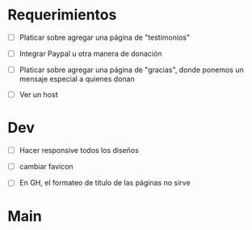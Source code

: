 
# Requerimientos

- [ ] Platicar sobre agregar una página de "testimonios"

- [ ] Integrar Paypal u otra manera de donación

- [ ] Platicar sobre agregar una página de "gracias", donde ponemos un mensaje especial a quienes donan

- [ ] Ver un host

# Dev

- [ ] Hacer responsive todos los diseños

- [ ] cambiar favicon

- [ ] En GH, el formateo de titulo de las páginas no sirve

# Main